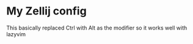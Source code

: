 # My Zellij config

This basically replaced Ctrl with Alt as the modifier so it works well with lazyvim



